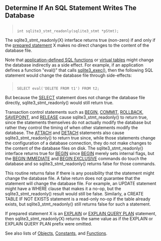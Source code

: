 ## Determine If An SQL Statement Writes The Database




> ```
> 
> int sqlite3_stmt_readonly(sqlite3_stmt *pStmt);
> 
> ```



The sqlite3\_stmt\_readonly(X) interface returns true (non\-zero) if
and only if the [prepared statement](../c3ref/stmt.html) X makes no direct changes to
the content of the database file.


Note that [application\-defined SQL functions](../appfunc.html) or
[virtual tables](../vtab.html) might change the database indirectly as a side effect.
For example, if an application defines a function "eval()" that
calls [sqlite3\_exec()](../c3ref/exec.html), then the following SQL statement would
change the database file through side\-effects:



> ```
> 
> SELECT eval('DELETE FROM t1') FROM t2;
> 
> ```




But because the [SELECT](../lang_select.html) statement does not change the database file
directly, sqlite3\_stmt\_readonly() would still return true.


Transaction control statements such as [BEGIN](../lang_transaction.html), [COMMIT](../lang_transaction.html), [ROLLBACK](../lang_transaction.html),
[SAVEPOINT](../lang_savepoint.html), and [RELEASE](../lang_savepoint.html) cause sqlite3\_stmt\_readonly() to return true,
since the statements themselves do not actually modify the database but
rather they control the timing of when other statements modify the
database. The [ATTACH](../lang_attach.html) and [DETACH](../lang_detach.html) statements also cause
sqlite3\_stmt\_readonly() to return true since, while those statements
change the configuration of a database connection, they do not make
changes to the content of the database files on disk.
The sqlite3\_stmt\_readonly() interface returns true for [BEGIN](../lang_transaction.html) since
[BEGIN](../lang_transaction.html) merely sets internal flags, but the [BEGIN IMMEDIATE](../lang_transaction.html) and
[BEGIN EXCLUSIVE](../lang_transaction.html) commands do touch the database and so
sqlite3\_stmt\_readonly() returns false for those commands.


This routine returns false if there is any possibility that the
statement might change the database file. A false return does
not guarantee that the statement will change the database file.
For example, an UPDATE statement might have a WHERE clause that
makes it a no\-op, but the sqlite3\_stmt\_readonly() result would still
be false. Similarly, a CREATE TABLE IF NOT EXISTS statement is a
read\-only no\-op if the table already exists, but
sqlite3\_stmt\_readonly() still returns false for such a statement.


If prepared statement X is an [EXPLAIN](../lang_explain.html) or [EXPLAIN QUERY PLAN](../eqp.html)
statement, then sqlite3\_stmt\_readonly(X) returns the same value as
if the EXPLAIN or EXPLAIN QUERY PLAN prefix were omitted.


See also lists of
 [Objects](../c3ref/objlist.html),
 [Constants](../c3ref/constlist.html), and
 [Functions](../c3ref/funclist.html).


